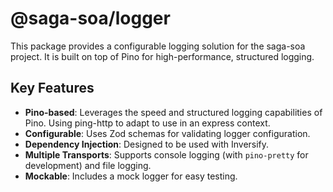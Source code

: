 # @saga-soa/logger

This package provides a configurable logging solution for the saga-soa project. It is built on top of Pino for high-performance, structured logging.

## Key Features

- **Pino-based**: Leverages the speed and structured logging capabilities of Pino. Using ping-http to adapt to use in an express context.
- **Configurable**: Uses Zod schemas for validating logger configuration.
- **Dependency Injection**: Designed to be used with Inversify.
- **Multiple Transports**: Supports console logging (with `pino-pretty` for development) and file logging.
- **Mockable**: Includes a mock logger for easy testing.
